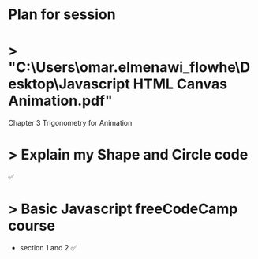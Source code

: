 # Plan for session

# > "C:\Users\omar.elmenawi_flowhe\Desktop\Javascript HTML Canvas Animation.pdf"

Chapter 3 Trigonometry for Animation

# > Explain my Shape and Circle code

✅

# > Basic Javascript freeCodeCamp course

- section 1 and 2 ✅
